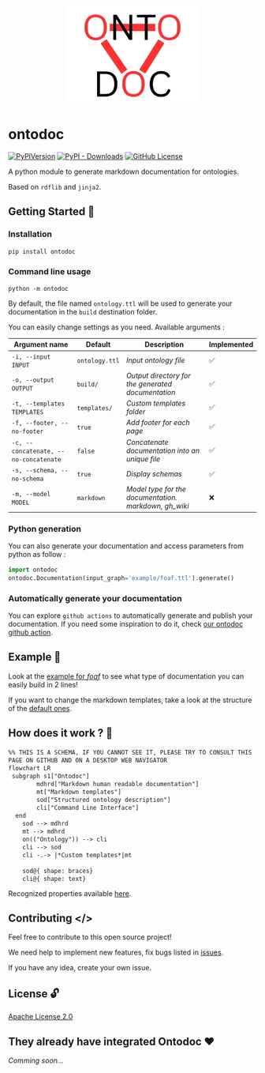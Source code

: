 <p align="center">
<img src='https://raw.githubusercontent.com/StephaneBranly/ontodoc/bb6b704b03c3e470189ebedd3ec0c102dbe4177f/src/logo.png' height='200' alt='ontodoc logo' />
</p>

# ontodoc

[![PyPIVersion](https://img.shields.io/pypi/v/ontodoc)](https://github.com/StephaneBranly/ontodoc/releases) [![PyPI - Downloads](https://img.shields.io/pypi/dm/ontodoc)](https://pypistats.org/packages/ontodoc) [![GitHub License](https://img.shields.io/github/license/StephaneBranly/ontodoc)](https://github.com/StephaneBranly/ontodoc/blob/v0.0.1/LICENCE.txt)

A python module to generate markdown documentation for ontologies.

Based on `rdflib` and `jinja2`.

## Getting Started 🚀

### Installation

```shell
pip install ontodoc
```

### Command line usage

```shell
python -m ontodoc
```

By default, the file named `ontology.ttl` will be used to generate your documentation in the `build` destination folder.

You can easily change settings as you need.
Available arguments :

| Argument name                         | Default        | Description                                           | Implemented |
| ------------------------------------- | -------------- | ----------------------------------------------------- | ----------- |
| `-i, --input INPUT`                   | `ontology.ttl` | _Input ontology file_                                 | ✅          |
| `-o, --output OUTPUT`                 | `build/`       | _Output directory for the generated documentation_    | ✅          |
| `-t, --templates TEMPLATES`           | `templates/`   | _Custom templates folder_                             | ✅          |
| `-f, --footer, --no-footer`           | `true`         | _Add footer for each page_                            | ✅          |
| `-c, --concatenate, --no-concatenate` | `false`        | _Concatenate documentation into an unique file_       | ✅          |
| `-s, --schema, --no-schema`           | `true`         | _Display schemas_                                     | ✅          |
| `-m, --model MODEL`                   | `markdown`     | _Model type for the documentation. markdown, gh_wiki_ | ❌          |

### Python generation

You can also generate your documentation and access parameters from python as follow :

```python
import ontodoc
ontodoc.Documentation(input_graph='example/foaf.ttl').generate()
```

### Automatically generate your documentation

You can explore `github actions` to automatically generate and publish your documentation. If you need some inspiration to do it, check [our ontodoc github action](https://github.com/StephaneBranly/ontodoc/blob/main/.github/workflows/build_doc.yaml).

## Example 👀

Look at the [example for _foaf_](https://github.com/StephaneBranly/ontodoc/blob/main/example/build/homepage.md) to see what type of documentation you can easily build in 2 lines!

If you want to change the markdown templates, take a look at the structure of the [default ones](https://github.com/StephaneBranly/ontodoc/tree/main/ontodoc/templates).

## How does it work ? 🔧

```mermaid
%% THIS IS A SCHEMA, IF YOU CANNOT SEE IT, PLEASE TRY TO CONSULT THIS PAGE ON GITHUB AND ON A DESKTOP WEB NAVIGATOR
flowchart LR
 subgraph s1["Ontodoc"]
        mdhrd["Markdown human readable documentation"]
        mt["Markdown templates"]
        sod["Structured ontology description"]
        cli["Command Line Interface"]
  end
    sod --> mdhrd
    mt --> mdhrd
    on(("Ontology")) --> cli
    cli --> sod
    cli -.-> |*Custom templates*|mt

    sod@{ shape: braces}
    cli@{ shape: text}
```

Recognized properties available [here](https://github.com/StephaneBranly/ontodoc/blob/main/ontodoc/ontology_properties.py).

## Contributing </>

Feel free to contribute to this open source project!

We need help to implement new features, fix bugs listed in [issues](https://github.com/StephaneBranly/ontodoc/issues).

If you have any idea, create your own issue.

## License 🔓

[Apache License 2.0](https://github.com/StephaneBranly/ontodoc/blob/main/LICENCE.txt)

## They already have integrated Ontodoc ♥️

_Comming soon..._
